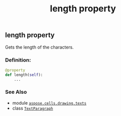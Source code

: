 ﻿---
title: length property
second_title: Aspose.Cells for Python via .NET API References
description: 
type: docs
weight: 150
url: /aspose.cells.drawing.texts/textparagraph/length/
is_root: false
---

## length property


Gets the length of the characters.
### Definition:
```python
@property
def length(self):
    ...
```

### See Also
* module [`aspose.cells.drawing.texts`](../../)
* class [`TextParagraph`](/cells/python-net/aspose.cells.drawing.texts/textparagraph)
